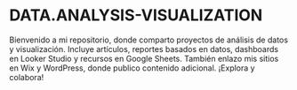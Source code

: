# DATA.ANALYSIS-VISUALIZATION
Bienvenido a mi repositorio, donde comparto proyectos de análisis de datos y visualización. Incluye artículos, reportes basados en datos, dashboards en Looker Studio y recursos en Google Sheets. También enlazo mis sitios en Wix y WordPress, donde publico contenido adicional. ¡Explora y colabora! 

